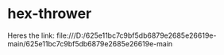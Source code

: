 # hex-thrower
 Heres the link:  file:///D:/625e11bc7c9bf5db6879e2685e26619e-main/625e11bc7c9bf5db6879e2685e26619e-main
